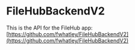 # FileHubBackendV2

This is the API for the FileHub app: [https://github.com/fwhatley/FileHubBackendV2](https://github.com/fwhatley/FileHubBackendV2)
